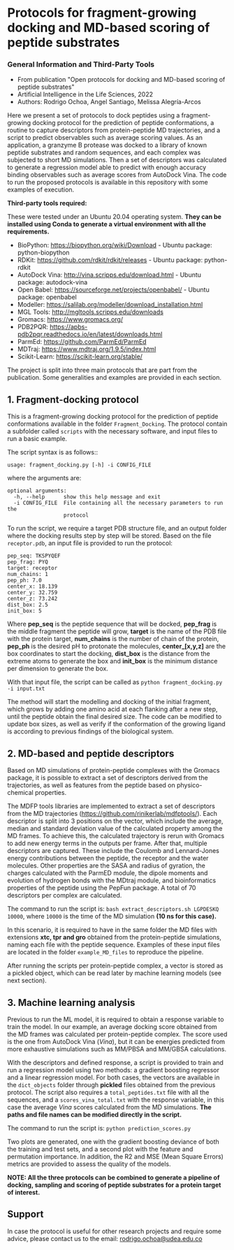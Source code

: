 # Protocols for fragment-growing docking and MD-based scoring of peptide substrates

### General Information and Third-Party Tools

- From publication "Open protocols for docking and MD-based scoring of peptide substrates"
- Artificial Intelligence in the Life Sciences, 2022
- Authors: Rodrigo Ochoa, Angel Santiago, Melissa Alegría-Arcos

Here we present a set of protocols to dock peptides using a fragment-growing docking protocol for the prediction of peptide conformations, a routine to capture descriptors from protein-peptide MD trajectories, and a script to predict observables such as average scoring values. As an application, a granzyme B protease was docked to a library of known peptide substrates and random sequences, and each complex was subjected to short MD simulations. Then a set of descriptors was calculated to generate a regression model able to predict with enough accuracy binding observables such as average scores from AutoDock Vina. The code to run the proposed protocols is available in this repository with some examples of execution.

**Third-party tools required:**

These were tested under an Ubuntu 20.04 operating system. **They can be installed using Conda to generate a virtual environment with all the requirements.**

- BioPython: https://biopython.org/wiki/Download - Ubuntu package: python-biopython
- RDKit: https://github.com/rdkit/rdkit/releases - Ubuntu package: python-rdkit
- AutoDock Vina: http://vina.scripps.edu/download.html - Ubuntu package: autodock-vina
- Open Babel: https://sourceforge.net/projects/openbabel/ - Ubuntu package: openbabel
- Modeller: https://salilab.org/modeller/download_installation.html
- MGL Tools: http://mgltools.scripps.edu/downloads
- Gromacs: https://www.gromacs.org/
- PDB2PQR: https://apbs-pdb2pqr.readthedocs.io/en/latest/downloads.html
- ParmEd: https://github.com/ParmEd/ParmEd
- MDTraj: https://www.mdtraj.org/1.9.5/index.html
- Scikit-Learn: https://scikit-learn.org/stable/

The project is split into three main protocols that are part from the publication. Some generalities and examples are provided in each section.

## 1. Fragment-docking protocol

This is a fragment-growing docking protocol for the prediction of peptide conformations available in the folder `Fragment_Docking`. The protocol contain a subfolder called `scripts` with the necessary software, and input files to run a basic example.

The script syntax is as follows::

`usage: fragment_docking.py [-h] -i CONFIG_FILE`

where the arguments are:

```
optional arguments:
  -h, --help      show this help message and exit
  -i CONFIG_FILE  File containing all the necessary parameters to run the
                  protocol
 ```
To run the script, we require a target PDB structure file, and an output folder where the docking results step by step will be stored. Based on the file `receptor.pdb`, an input file is provided to run the protocol:

```
pep_seq: TKSPYQEF
pep_frag: PYQ
target: receptor
num_chains: 1
pep_ph: 7.0
center_x: 18.139
center_y: 32.759
center_z: 73.242
dist_box: 2.5
init_box: 5
```

Where **pep_seq** is the peptide sequence that will be docked, **pep_frag** is the middle fragment the peptide will grow, **target** is the name of the PDB file with the protein target, **num_chains** is the number of chain of the protein, **pep_ph** is the desired pH to protonate the molecules, **center_[x,y,z]** are the box coordinates to start the docking, **dist_box** is the distance from the extreme atoms to generate the box and **init_box** is the minimum distance per dimension to generate the box.

With that input file, the script can be called as `python fragment_docking.py -i input.txt`

The method will start the modelling and docking of the initial fragment, which grows by adding one amino acid at each flanking after a new step, until the peptide obtain the final desired size. The code can be modified to update box sizes, as well as verify if the conformation of the growing ligand is according to previous findings of the biological system.

## 2. MD-based and peptide descriptors

Based on MD simulations of protein-peptide complexes with the Gromacs package, it is possible to extract a set of descriptors derived from the trajectories, as well as features from the peptide based on physico-chemical properties.

The MDFP tools libraries are implemented to extract a set of descriptors from the MD trajectories (https://github.com/rinikerlab/mdfptools/). Each descriptor is split into 3 positions on the vector, which include the average, median and standard deviation value of the calculated property among the MD frames. To achieve this, the calculated trajectory is rerun with Gromacs to add new energy terms in the outputs per frame. After that, multiple descriptors are captured. These include the Coulomb and Lennard-Jones energy contributions between the peptide, the receptor and the water molecules. Other properties are the SASA and radius of gyration, the charges calculated with the ParmED module, the dipole moments and evolution of hydrogen bonds with the MDtraj module, and bioinformatics properties of the peptide using the PepFun package. A total of 70 descriptors per complex are calculated.

The command to run the script is: `bash extract_descriptors.sh LGPDESKQ 10000`, where `10000` is the time of the MD simulation **(10 ns for this case).**

In this scenario, it is required to have in the same folder the MD files with extensions **xtc, tpr and gro** obtained from the protein-peptide simulations, naming each file with the peptide sequence. Examples of these input files are located in the folder `example_MD_files` to reproduce the pipeline.

After running the scripts per protein-peptide complex, a vector is stored as a pickled object, which can be read later by machine learning models (see next section).

## 3. Machine learning analysis

Previous to run the ML model, it is required to obtain a response variable to train the model. In our example, an average docking score obtained from the MD frames was calculated per protein-peptide complex. The score used is the one from AutoDock Vina (*Vina*), but it can be energies predicted from more exhaustive simulations such as MM/PBSA and MM/GBSA calculations.

With the descriptors and defined response, a script is provided to train and run a regression model using two methods: a gradient boosting regressor and a linear regression model. For both cases, the vectors are available in the `dict_objects` folder through **pickled** files obtained from the previous protocol. The script also requires a `total_peptides.txt` file with all the sequences, and a `scores_vina_total.txt` with the response variable, in this case the average *Vina* scores calculated from the MD simulations. **The paths and file names can be modified directly in the script.**

The command to run the script is: `python prediction_scores.py`

Two plots are generated, one with the gradient boosting deviance of both the training and test sets, and a second plot with the feature and permutation importance. In addition, the R2 and MSE (Mean Square Errors) metrics are provided to assess the quality of the models.

**NOTE: All the three protocols can be combined to generate a pipeline of docking, sampling and scoring of peptide substrates for a protein target of interest.**

## Support

In case the protocol is useful for other research projects and require some advice, please contact us to the email: rodrigo.ochoa@udea.edu.co
